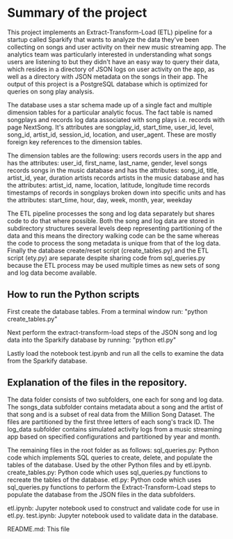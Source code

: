 # Summary of the project

This project implements an Extract-Transform-Load (ETL) pipeline for a startup called Sparkify that wants to analyze the data they've been collecting on songs and user activity on their new music streaming app. The analytics team was particularly interested in understanding what songs users are listening to but they didn't have an easy way to query their data, which resides in a directory of JSON logs on user activity on the app, as well as a directory with JSON metadata on the songs in their app.  The output of this project is a PostgreSQL database which is optimized for queries on song play analysis.

The database uses a star schema made up of a single fact and multiple dimension tables for a particular analytic focus.  The fact table is named songplays and records log data associated with song plays i.e. records with page NextSong.  It's attributes are songplay_id, start_time, user_id, level, song_id, artist_id, session_id, location, and user_agent.  These are mostly foreign key references to the dimension tables.

The dimension tables are the following:
users records users in the app and has the attributes: user_id, first_name, last_name, gender, level
songs records songs in the music database and has the attributes: song_id, title, artist_id, year, duration
artists records artists in the music database and has the attributes: artist_id, name, location, latitude, longitude
time records timestamps of records in songplays broken down into specific units and has the attributes: start_time, hour, day, week, month, year, weekday

The ETL pipeline processes the song and log data separately but shares code to do that where possible.  Both the song and log data are stored in subdirectory structures several levels deep representing partitioning of the data and this means the directory walking code can be the same whereas the code to process the song metadata is unique from that of the log data. Finally the database create/reset script (create_tables.py) and the ETL script (ety.py) are separate despite sharing code from sql_queries.py because the ETL process may be used multiple times as new sets of song and log data become available.

## How to run the Python scripts

First create the database tables. From a terminal window run: "python create_tables.py"

Next perform the extract-transform-load steps of the JSON song and log data into the Sparkify database by running: "python etl.py"

Lastly load the notebook test.ipynb and run all the cells to examine the data from the Sparkify database.

## Explanation of the files in the repository. 

The data folder consists of two subfolders, one each for song and log data. The songs_data subfolder contains metadata about a song and the artist of that song and is a subset of real data from the Million Song Dataset. The files are partitioned by the first three letters of each song's track ID. The log_data subfolder contains simulated activity logs from a music streaming app based on specified configurations and partitioned by year and month. 

The remaining files in the root folder as as follows:
sql_queries.py: Python code which implements SQL queries to create, delete, and populate the tables of the database.  Used by the other Python files and by etl.ipynb.
create_tables.py: Python code which uses sql_queries.py functions to recreate the tables of the database.
etl.py: Python code which uses sql_queries.py functions to perform the Extract-Transform-Load steps to populate the database from the JSON files in the data subfolders.

etl.ipynb: Jupyter notebook used to construct and validate code for use in etl.py.
test.ipynb: Jupyter notebook used to validate data in the database.

README.md: This file
